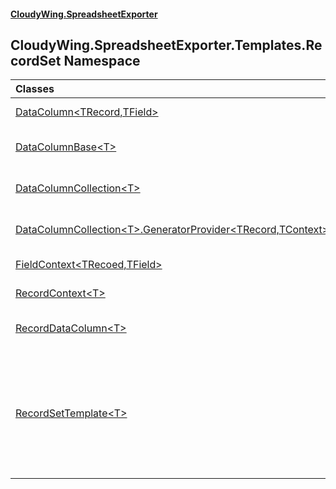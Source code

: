 #### [CloudyWing.SpreadsheetExporter](index.md 'index')

## CloudyWing.SpreadsheetExporter.Templates.RecordSet Namespace

| Classes | |
| :--- | :--- |
| [DataColumn&lt;TRecord,TField&gt;](CloudyWing.SpreadsheetExporter.Templates.RecordSet.DataColumn_TRecord,TField_.md 'CloudyWing.SpreadsheetExporter.Templates.RecordSet.DataColumn<TRecord,TField>') | The data column. |
| [DataColumnBase&lt;T&gt;](CloudyWing.SpreadsheetExporter.Templates.RecordSet.DataColumnBase_T_.md 'CloudyWing.SpreadsheetExporter.Templates.RecordSet.DataColumnBase<T>') | The data column base. |
| [DataColumnCollection&lt;T&gt;](CloudyWing.SpreadsheetExporter.Templates.RecordSet.DataColumnCollection_T_.md 'CloudyWing.SpreadsheetExporter.Templates.RecordSet.DataColumnCollection<T>') | The data column collection. |
| [DataColumnCollection&lt;T&gt;.GeneratorProvider&lt;TRecord,TContext&gt;](CloudyWing.SpreadsheetExporter.Templates.RecordSet.DataColumnCollection_T_.GeneratorProvider_TRecord,TContext_.md 'CloudyWing.SpreadsheetExporter.Templates.RecordSet.DataColumnCollection<T>.GeneratorProvider<TRecord,TContext>') | The generator provider. |
| [FieldContext&lt;TRecoed,TField&gt;](CloudyWing.SpreadsheetExporter.Templates.RecordSet.FieldContext_TRecoed,TField_.md 'CloudyWing.SpreadsheetExporter.Templates.RecordSet.FieldContext<TRecoed,TField>') | The field context. |
| [RecordContext&lt;T&gt;](CloudyWing.SpreadsheetExporter.Templates.RecordSet.RecordContext_T_.md 'CloudyWing.SpreadsheetExporter.Templates.RecordSet.RecordContext<T>') | The record context. |
| [RecordDataColumn&lt;T&gt;](CloudyWing.SpreadsheetExporter.Templates.RecordSet.RecordDataColumn_T_.md 'CloudyWing.SpreadsheetExporter.Templates.RecordSet.RecordDataColumn<T>') | The simple data column. |
| [RecordSetTemplate&lt;T&gt;](CloudyWing.SpreadsheetExporter.Templates.RecordSet.RecordSetTemplate_T_.md 'CloudyWing.SpreadsheetExporter.Templates.RecordSet.RecordSetTemplate<T>') | The recordset template. Create cell information using set data source and data column. |
